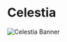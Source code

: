 # Celestia

![Celestia Banner](https://github.com/leafal-io/celestia/blob/readme-update/img/banner.jpg?raw=true)
